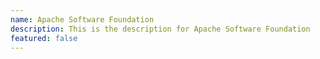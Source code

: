 ```yaml
---
name: Apache Software Foundation
description: This is the description for Apache Software Foundation
featured: false
---
```

